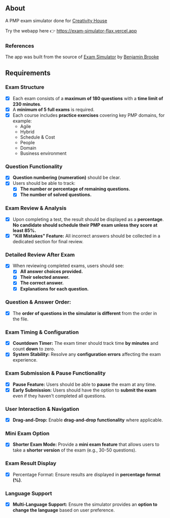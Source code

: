 
## About

A PMP exam simulator done for [Creativity House](https://creativity-house.com)

Try the webapp here 👉 https://exam-simulator-flax.vercel.app

### References

The app was built from the source of [Exam Simulator](https://github.com/exam-simulator/simulator) by [Benjamin Brooke](https://github.com/benjaminadk)

## Requirements

### Exam Structure

- [X] Each exam consists of a **maximum of 180 questions** with a **time limit of 230 minutes**.
- [X] A **minimum of 5 full exams** is required.
- [X] Each course includes **practice exercises** covering key PMP domains, for example:
  - Agile
  - Hybrid
  - Schedule & Cost
  - People
  - Domain
  - Business environment

### Question Functionality

- [X] **Question numbering (numeration)** should be clear.
- [X] Users should be able to track:
  - [X] **The number or percentage of remaining questions.**
  - [X] **The number of solved questions.**

### Exam Review & Analysis

- [X] Upon completing a test, the result should be displayed as a **percentage**. **No candidate should schedule their PMP exam unless they score at least 85%.**
- [X] **"Kill Mistakes" Feature:** All incorrect answers should be collected in a dedicated section for final review.

### Detailed Review After Exam

- [X] When reviewing completed exams, users should see:
  - [X] **All answer choices provided.**
  - [X] **Their selected answer.**
  - [X] **The correct answer.**
  - [X] **Explanations for each question.**

### Question & Answer Order:

- [X] The **order of questions in the simulator is different** from the order in the file.

### Exam Timing & Configuration

- [X] **Countdown Timer:** The exam timer should track time **by minutes** and count **down** to zero.
- [X] **System Stability:** Resolve any **configuration errors** affecting the exam experience.

### Exam Submission & Pause Functionality

- [X] **Pause Feature:** Users should be able to **pause** the exam at any time.
- [X] **Early Submission:** Users should have the option to **submit the exam** even if they haven't completed all questions.

### User Interaction & Navigation

- [X] **Drag-and-Drop:** Enable **drag-and-drop functionality** where applicable.

### Mini Exam Option

- [X] **Shorter Exam Mode:** Provide a **mini exam feature** that allows users to take a **shorter version** of the exam (e.g., 30-50 questions).

### Exam Result Display

- [X] Percentage Format: Ensure results are displayed in **percentage format (%)**.

### Language Support

- [X] **Multi-Language Support:** Ensure the simulator provides an **option to change the language** based on user preference.
